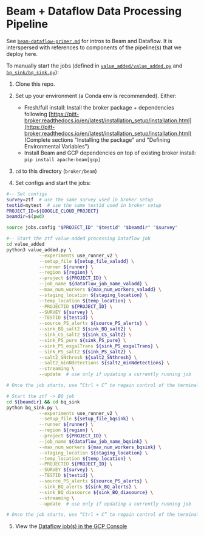 # Beam + Dataflow Data Processing Pipeline

See [`beam-dataflow-primer.md`](beam_dataflow_primer.md) for intros to Beam and Dataflow.
It is interspersed with references to components of the pipeline(s) that we deploy here.

To manually start the jobs (defined in
[`value_added/value_added.py`](value_added/value_added.py)
and [`bq_sink/bq_sink.py`](bq_sink/bq_sink.py)):

1. Clone this repo.

2. Set up your environment (a Conda env is recommended). Either:
    - Fresh/full install: Install the broker package + dependencies following [https://pitt-broker.readthedocs.io/en/latest/installation_setup/installation.html](https://pitt-broker.readthedocs.io/en/latest/installation_setup/installation.html) (Complete sections "Installing the package" and "Defining Environmental Variables")
    - Install Beam and GCP dependencies on top of existing broker install: `pip install apache-beam[gcp]`

3. `cd` to this directory (`broker/beam`)

4. Set configs and start the jobs:

```bash
#-- Set configs
survey=ztf  # use the same survey used in broker setup
testid=mytest  # use the same testid used in broker setup
PROJECT_ID=${GOOGLE_CLOUD_PROJECT}
beamdir=$(pwd)

source jobs.config "$PROJECT_ID" "$testid" "$beamdir" "$survey"

#-- Start the ztf value-added processing Dataflow job
cd value_added
python3 value_added.py \
            --experiments use_runner_v2 \
            --setup_file ${setup_file_valadd} \
            --runner ${runner} \
            --region ${region} \
            --project ${PROJECT_ID} \
            --job_name ${dataflow_job_name_valadd} \
            --max_num_workers ${max_num_workers_valadd} \
            --staging_location ${staging_location} \
            --temp_location ${temp_location} \
            --PROJECTID ${PROJECT_ID} \
            --SURVEY ${survey} \
            --TESTID ${testid} \
            --source_PS_alerts ${source_PS_alerts} \
            --sink_BQ_salt2 ${sink_BQ_salt2} \
            --sink_CS_salt2 ${sink_CS_salt2} \
            --sink_PS_pure ${sink_PS_pure} \
            --sink_PS_exgalTrans ${sink_PS_exgalTrans} \
            --sink_PS_salt2 ${sink_PS_salt2} \
            --salt2_SNthresh ${salt2_SNthresh} \
            --salt2_minNdetections ${salt2_minNdetections} \
            --streaming \
            --update  # use only if updating a currently running job

# Once the job starts, use “Ctrl + C” to regain control of the terminal.

# Start the ztf -> BQ job
cd ${beamdir} && cd bq_sink
python bq_sink.py \
            --experiments use_runner_v2 \
            --setup_file ${setup_file_bqsink} \
            --runner ${runner} \
            --region ${region} \
            --project ${PROJECT_ID} \
            --job_name ${dataflow_job_name_bqsink} \
            --max_num_workers ${max_num_workers_bqsink} \
            --staging_location ${staging_location} \
            --temp_location ${temp_location} \
            --PROJECTID ${PROJECT_ID} \
            --SURVEY ${survey} \
            --TESTID ${testid} \
            --source_PS_alerts ${source_PS_alerts} \
            --sink_BQ_alerts ${sink_BQ_alerts} \
            --sink_BQ_diasource ${sink_BQ_diasource} \
            --streaming \
            --update  # use only if updating a currently running job

# Once the job starts, use “Ctrl + C” to regain control of the terminal.
```

5. View the [Dataflow job(s) in the GCP Console](https://console.cloud.google.com/dataflow/jobs)
